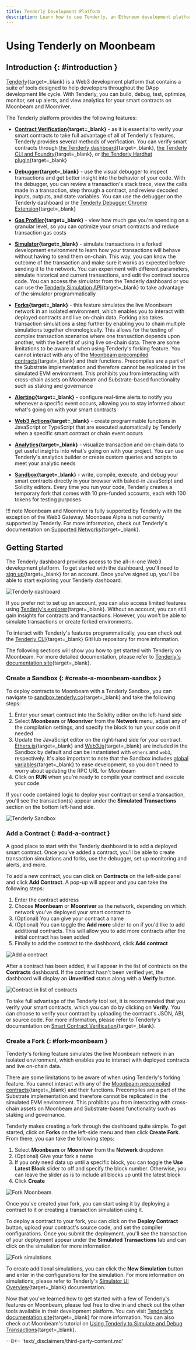 ```yaml
---
title: Tenderly Development Platform
description: Learn how to use Tenderly, an Ethereum development platform, to build, debug, and monitor Solidity smart contracts on Moonbeam.
---
```


# Using Tenderly on Moonbeam

## Introduction {: #introduction }

[Tenderly](https://tenderly.co/){target=\_blank} is a Web3 development platform that contains a suite of tools designed to help developers throughout the DApp development life cycle. With Tenderly, you can build, debug, test, optimize, monitor, set up alerts, and view analytics for your smart contracts on Moonbeam and Moonriver.

The Tenderly platform provides the following features:

- **[Contract Verification](https://docs.tenderly.co/contract-verification/){target=\_blank}** - as it is essential to verify your smart contracts to take full advantage of all of Tenderly's features, Tenderly provides several methods of verification. You can verify smart contracts through [the Tenderly dashboard](https://docs.tenderly.co/contract-verification/dashboard/){target=\_blank}, [the Tenderly CLI and Foundry](https://docs.tenderly.co/contract-verification/foundry/){target=\_blank}, or [the Tenderly Hardhat plugin](https://docs.tenderly.co/contract-verification/hardhat/){target=\_blank}

- **[Debugger](https://docs.tenderly.co/debugger/){target=\_blank}** - use the visual debugger to inspect transactions and get better insight into the behavior of your code. With the debugger, you can review a transaction's stack trace, view the calls made in a transaction, step through a contract, and review decoded inputs, outputs, and state variables. You can use the debugger on the Tenderly dashboard or the [Tenderly Debugger Chrome Extension](https://docs.tenderly.co/debugger/tenderly-debugger-extension/){target=\_blank}

- **[Gas Profiler](https://docs.tenderly.co/debugger#gas-profiler/){target=\_blank}** - view how much gas you're spending on a granular level, so you can optimize your smart contracts and reduce transaction gas costs

- **[Simulator](https://docs.tenderly.co/simulator-ui/){target=\_blank}** - simulate transactions in a forked development environment to learn how your transactions will behave without having to send them on-chain. This way, you can know the outcome of the transaction and make sure it works as expected before sending it to the network. You can experiment with different parameters, simulate historical and current transactions, and edit the contract source code. You can access the simulator from the Tenderly dashboard or you can use the [Tenderly Simulation API](https://docs.tenderly.co/reference/api#tag/Simulations/){target=\_blank} to take advantage of the simulator programmatically

- **[Forks](https://docs.tenderly.co/forks/){target=\_blank}** - this feature simulates the live Moonbeam network in an isolated environment, which enables you to interact with deployed contracts and live on-chain data. Forking also takes transaction simulations a step further by enabling you to chain multiple simulations together chronologically. This allows for the testing of complex transaction scenarios where one transaction depends upon another, with the benefit of using live on-chain data. There are some limitations to be aware of when using Tenderly's forking feature. You cannot interact with any of the [Moonbeam precompiled contracts](/builders/pallets-precompiles/precompiles/){target=\_blank} and their functions. Precompiles are a part of the Substrate implementation and therefore cannot be replicated in the simulated EVM environment. This prohibits you from interacting with cross-chain assets on Moonbeam and Substrate-based functionality such as staking and governance

- **[Alerting](https://docs.tenderly.co/alerts/intro-to-alerts/){target=\_blank}** - configure real-time alerts to notify you whenever a specific event occurs, allowing you to stay informed about what's going on with your smart contracts

- **[Web3 Actions](https://docs.tenderly.co/web3-actions/intro-to-web3-actions/){target=\_blank}** - create programmable functions in JavaScript or TypeScript that are executed automatically by Tenderly when a specific smart contract or chain event occurs

- **[Analytics](https://docs.tenderly.co/analytics/general-analytics/){target=\_blank}** - visualize transaction and on-chain data to get useful insights into what's going on with your project. You can use Tenderly's analytics builder or create custom queries and scripts to meet your analytic needs

- **[Sandbox](https://sandbox.tenderly.co/){target=\_blank}** - write, compile, execute, and debug your smart contracts directly in your browser with baked-in JavaScript and Solidity editors. Every time you run your code, Tenderly creates a temporary fork that comes with 10 pre-funded accounts, each with 100 tokens for testing purposes

!!! note
    Moonbeam and Moonriver is fully supported by Tenderly with the exception of the Web3 Gateway. Moonbase Alpha is not currently supported by Tenderly. For more information, check out Tenderly's documentation on [Supported Networks](https://docs.tenderly.co/supported-networks-and-languages#supported-networks/){target=\_blank}.

## Getting Started

The Tenderly dashboard provides access to the all-in-one Web3 development platform. To get started with the dashboard, you'll need to [sign up](https://dashboard.tenderly.co/register/){target=\_blank} for an account. Once you've signed up, you'll be able to start exploring your Tenderly dashboard.

![Tenderly dashboard](/images/builders/build/eth-api/dev-env/tenderly/tenderly-1.webp)

If you prefer not to set up an account, you can also access limited features using [Tenderly's explorer](https://dashboard.tenderly.co/explorer/){target=\_blank}. Without an account, you can still gain insights for contracts and transactions. However, you won't be able to simulate transactions or create forked environments.

To interact with Tenderly's features programmatically, you can check out the [Tenderly CLI](https://github.com/Tenderly/tenderly-cli/){target=\_blank} GitHub repository for more information.

The following sections will show you how to get started with Tenderly on Moonbeam. For more detailed documentation, please refer to [Tenderly's documentation site](https://docs.tenderly.co/){target=\_blank}.

### Create a Sandbox {: #create-a-moonbeam-sandbox }

To deploy contracts to Moonbeam with a Tenderly Sandbox, you can navigate to [sandbox.tenderly.co](https://sandbox.tenderly.co/){target=\_blank} and take the following steps:

1. Enter your smart contract into the Solidity editor on the left-hand side
2. Select **Moonbeam** or **Moonriver** from the **Network** menu, adjust any of the compilation settings, and specify the block to run your code on if needed
3. Update the JavaScript editor on the right-hand side for your contract. [Ethers.js](/builders/build/eth-api/libraries/ethersjs/){target=\_blank} and [Web3.js](/builders/build/eth-api/libraries/web3js/){target=\_blank} are included in the Sandbox by default and can be instantiated with `ethers` and `web3`, respectively. It's also important to note that the Sandbox includes [global variables](https://docs.tenderly.co/tenderly-sandbox#available-javascript-global-variables/){target=\_blank} to ease development, so you don't need to worry about updating the RPC URL for Moonbeam
4. Click on **RUN** when you're ready to compile your contract and execute your code

If your code contained logic to deploy your contract or send a transaction, you'll see the transaction(s) appear under the **Simulated Transactions** section on the bottom left-hand side.

![Tenderly Sandbox](/images/builders/build/eth-api/dev-env/tenderly/tenderly-2.webp)

### Add a Contract {: #add-a-contract }

A good place to start with the Tenderly dashboard is to add a deployed smart contract. Once you've added a contract, you'll be able to create transaction simulations and forks, use the debugger, set up monitoring and alerts, and more.

To add a new contract, you can click on **Contracts** on the left-side panel and click **Add Contract**. A pop-up will appear and you can take the following steps:

1. Enter the contract address
2. Choose **Moonbeam** or **Moonriver** as the network, depending on which network you've deployed your smart contract to
3. (Optional) You can give your contract a name
4. (Optional) You can toggle the **Add more** slider to on if you'd like to add additional contracts. This will allow you to add more contracts after the initial contract has been added
5. Finally to add the contract to the dashboard, click **Add contract**

![Add a contract](/images/builders/build/eth-api/dev-env/tenderly/tenderly-3.webp)

After a contract has been added, it will appear in the list of contracts on the **Contracts** dashboard. If the contract hasn't been verified yet, the dashboard will display an **Unverified** status along with a **Verify** button.

![Contract in list of contracts](/images/builders/build/eth-api/dev-env/tenderly/tenderly-4.webp)

To take full advantage of the Tenderly tool set, it is recommended that you verify your smart contracts, which you can do by clicking on **Verify**. You can choose to verify your contract by uploading the contract's JSON, ABI, or source code. For more information, please refer to Tenderly's documentation on [Smart Contract Verification](https://docs.tenderly.co/contract-verification#verifying-a-smart-contract/){target=\_blank}.

### Create a Fork {: #fork-moonbeam }

Tenderly's forking feature simulates the live Moonbeam network in an isolated environment, which enables you to interact with deployed contracts and live on-chain data.

There are some limitations to be aware of when using Tenderly's forking feature. You cannot interact with any of the [Moonbeam precompiled contracts](/builders/pallets-precompiles/precompiles/){target=\_blank} and their functions. Precompiles are a part of the Substrate implementation and therefore cannot be replicated in the simulated EVM environment. This prohibits you from interacting with cross-chain assets on Moonbeam and Substrate-based functionality such as staking and governance.

Tenderly makes creating a fork through the dashboard quite simple. To get started, click on **Forks** on the left-side menu and then click **Create Fork**. From there, you can take the following steps:

1. Select **Moonbeam** or **Moonriver** from the **Network** dropdown
2. (Optional) Give your fork a name
3. If you only need data up until a specific block, you can toggle the **Use Latest Block** slider to off and specify the block number. Otherwise, you can leave the slider as is to include all blocks up until the latest block
4. Click **Create**

![Fork Moonbeam](/images/builders/build/eth-api/dev-env/tenderly/tenderly-5.webp)

Once you've created your fork, you can start using it by deploying a contract to it or creating a transaction simulation using it.

To deploy a contract to your fork, you can click on the **Deploy Contract** button, upload your contract's source code, and set the compiler configurations. Once you submit the deployment, you'll see the transaction of your deployment appear under the **Simulated Transactions** tab and can click on the simulation for more information.

![Fork simulations](/images/builders/build/eth-api/dev-env/tenderly/tenderly-6.webp)

To create additional simulations, you can click the **New Simulation** button and enter in the configurations for the simulation. For more information on simulations, please refer to Tenderly's [Simulator UI Overview](https://docs.tenderly.co/simulator-ui/using-simulation-ui/){target=\_blank} documentation.

Now that you've learned how to get started with a few of Tenderly's features on Moonbeam, please feel free to dive in and check out the other tools available in their development platform. You can visit [Tenderly's documentation site](https://docs.tenderly.co/){target=\_blank} for more information. You can also check out Moonbeam's tutorial on [Using Tenderly to Simulate and Debug Transactions](/tutorials/eth-api/using-tenderly/){target=\_blank}.

--8<-- 'text/_disclaimers/third-party-content.md'
